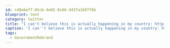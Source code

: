 ```yaml
---
id: c48e6ef7-85cb-4e65-9c66-d437a1697f6b
blueprint: text
category: twitter
title: "I can't believe this is actually happening in my country: http://bit.ly/h1XvxB #GovernmentRebrand"
caption: 'I can''t believe this is actually happening in my country: http://bit.ly/h1XvxB <span class="hashtag hashtag_local">#<a href="http://tweettemp.darylchymko.ca/?tag=governmentrebrand">GovernmentRebrand</a>'
tags:
  - GovernmentRebrand
---
```

